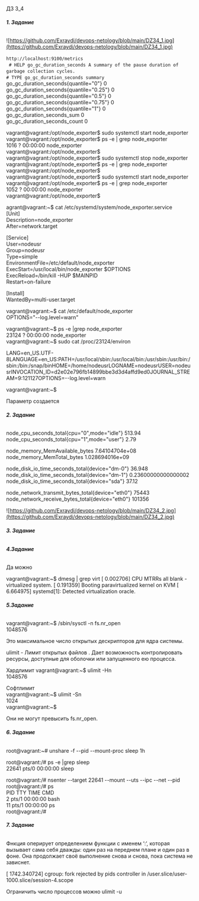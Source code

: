 ДЗ 3_4

###### **1. Задание**

![https://github.com/Exraydi/devops-netology/blob/main/DZ34_1.jpg](https://github.com/Exraydi/devops-netology/blob/main/DZ34_1.jpg)

`http://localhost:9100/metrics`    
` # HELP go_gc_duration_seconds A summary of the pause duration of garbage collection cycles.`  
 `# TYPE go_gc_duration_seconds summary  `  
go_gc_duration_seconds{quantile="0"} 0  
go_gc_duration_seconds{quantile="0.25"} 0  
go_gc_duration_seconds{quantile="0.5"} 0  
go_gc_duration_seconds{quantile="0.75"} 0  
go_gc_duration_seconds{quantile="1"} 0  
go_gc_duration_seconds_sum 0  
go_gc_duration_seconds_count 0  



vagrant@vagrant:/opt/node_exporter$ sudo systemctl start node_exporter  
vagrant@vagrant:/opt/node_exporter$ ps -e | grep node_exporter  
   1016 ?        00:00:00 node_exporter  
vagrant@vagrant:/opt/node_exporter$  
vagrant@vagrant:/opt/node_exporter$ sudo systemctl stop node_exporter  
vagrant@vagrant:/opt/node_exporter$ ps -e | grep node_exporter  
vagrant@vagrant:/opt/node_exporter$  
vagrant@vagrant:/opt/node_exporter$ sudo systemctl start node_exporter  
vagrant@vagrant:/opt/node_exporter$ ps -e | grep node_exporter  
   1052 ?        00:00:00 node_exporter  
vagrant@vagrant:/opt/node_exporter$  

agrant@vagrant:~$ cat /etc/systemd/system/node_exporter.service  
[Unit]  
Description=node_exporter  
After=network.target  

[Service]  
User=nodeusr  
Group=nodeusr  
Type=simple  
EnvironmentFile=/etc/default/node_exporter  
ExecStart=/usr/local/bin/node_exporter $OPTIONS  
ExecReload=/bin/kill -HUP $MAINPID  
Restart=on-failure  

[Install]  
WantedBy=multi-user.target  



vagrant@vagrant:~$ cat  /etc/default/node_exporter    
OPTIONS="--log.level=warn"    

vagrant@vagrant:~$ ps -e |grep node_exporter  
  23124 ?        00:00:00 node_exporter  
vagrant@vagrant:~$ sudo cat /proc/23124/environ  

LANG=en_US.UTF-8LANGUAGE=en_US:PATH=/usr/local/sbin:/usr/local/bin:/usr/sbin:/usr/bin:/sbin:/bin:/snap/binHOME=/home/nodeusrLOGNAME=nodeusrUSER=nodeusrINVOCATION_ID=d2e02e796fb14899bbe3d3d4affd9ed0JOURNAL_STREAM=9:121127OPTIONS=--log.level=warn  

vagrant@vagrant:~$  

Параметр создается   
 


###### **2. Задание**



node_cpu_seconds_total{cpu="0",mode="idle"} 513.94  
node_cpu_seconds_total{cpu="1",mode="user"} 2.79  

node_memory_MemAvailable_bytes 7.64104704e+08  
node_memory_MemTotal_bytes 1.028694016e+09  

node_disk_io_time_seconds_total{device="dm-0"} 36.948  
node_disk_io_time_seconds_total{device="dm-1"} 0.23600000000000002  
node_disk_io_time_seconds_total{device="sda"} 37.12  

node_network_transmit_bytes_total{device="eth0"} 75443  
node_network_receive_bytes_total{device="eth0"} 101356  


![https://github.com/Exraydi/devops-netology/blob/main/DZ34_2.jpg](https://github.com/Exraydi/devops-netology/blob/main/DZ34_2.jpg)

###### **3. Задание**



###### **4.Задание**

Да можно 

vagrant@vagrant:~$ dmesg | grep virt
[    0.002706] CPU MTRRs all blank - virtualized system.
[    0.191359] Booting paravirtualized kernel on KVM
[    6.664975] systemd[1]: Detected virtualization oracle.

###### **5.Задание**

vagrant@vagrant:~$ /sbin/sysctl -n fs.nr_open  
1048576

Это максимальное число открытых дескрипторов для ядра системы. 


ulimit - Лимит открытых файлов . Дает возможность контролировать ресурсы, доступные для оболочки или запущенного ею процесса. 

Хардлимит 
vagrant@vagrant:~$ ulimit -Hn   
1048576   

Софтлимит  
vagrant@vagrant:~$ ulimit -Sn  
1024  
vagrant@vagrant:~$  

Они не могут превысить fs.nr_open. 

###### **6. Задание**
 
root@vagrant:~# unshare -f --pid --mount-proc sleep 1h  

root@vagrant:/# ps -e |grep sleep  
  22641 pts/0    00:00:00 sleep  

root@vagrant:/# nsenter --target 22641 --mount --uts --ipc --net --pid  
root@vagrant:/# ps  
    PID TTY          TIME CMD  
      2 pts/1    00:00:00 bash  
     11 pts/1    00:00:00 ps  
root@vagrant:/#  


###### **7. Задание**

Фнкция оперирует определением функции с именем ‘:‘, которая вызывает сама себя дважды: один раз на переднем плане и один раз в фоне. Она продолжает своё выполнение снова и снова, пока система не зависнет. 

[ 1742.340724] cgroup: fork rejected by pids controller in /user.slice/user-1000.slice/session-4.scope

Ограничить число процессов можно ulimit -u  

